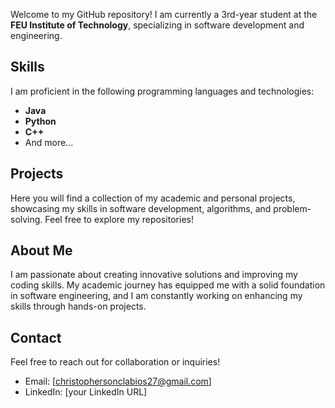 Welcome to my GitHub repository! I am currently a 3rd-year student at the **FEU Institute of Technology**, specializing in software development and engineering.

## Skills
I am proficient in the following programming languages and technologies:
- **Java**
- **Python**
- **C++**
- And more...

## Projects
Here you will find a collection of my academic and personal projects, showcasing my skills in software development, algorithms, and problem-solving. Feel free to explore my repositories!

## About Me
I am passionate about creating innovative solutions and improving my coding skills. My academic journey has equipped me with a solid foundation in software engineering, and I am constantly working on enhancing my skills through hands-on projects.

## Contact
Feel free to reach out for collaboration or inquiries!

- Email: [christophersonclabios27@gmail.com]
- LinkedIn: [your LinkedIn URL]
